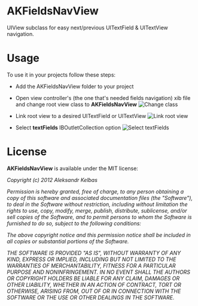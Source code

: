 # AKFieldsNavView

UIView subclass for easy next/previous UITextField & UITextView navigation.

# Usage

To use it in your projects follow these steps:
* Add the AKFieldsNavView folder to your project
* Open view controller's (the one that's needed fields navigation) xib file and change root view class to **AKFieldsNavView**
![Change class](https://raw.github.com/AlexKel/AKFieldsNavView/master/Screenshots/screenshot_class_change.png)

* Link root view to a desired UITextField or UITextView
![Link root view](https://raw.github.com/AlexKel/AKFieldsNavView/master/Screenshots/screenshot_link_root_to_field.png)

* Select **textFields** IBOutletCollection option
![Select textFields](https://raw.github.com/AlexKel/AKFieldsNavView/master/Screenshots/screenshot_choose_textFields.png)

# License

**AKFieldsNavView** is available under the MIT license:

*Copyright (c) 2012 Aleksandr Kelbas*

*Permission is hereby granted, free of charge, to any person obtaining a copy*
*of this software and associated documentation files (the "Software"), to deal*
*in the Software without restriction, including without limitation the rights*
*to use, copy, modify, merge, publish, distribute, sublicense, and/or sell*
*copies of the Software, and to permit persons to whom the Software is*
*furnished to do so, subject to the following conditions:*

*The above copyright notice and this permission notice shall be included in*
*all copies or substantial portions of the Software.*

*THE SOFTWARE IS PROVIDED "AS IS", WITHOUT WARRANTY OF ANY KIND, EXPRESS OR*
*IMPLIED, INCLUDING BUT NOT LIMITED TO THE WARRANTIES OF MERCHANTABILITY,*
*FITNESS FOR A PARTICULAR PURPOSE AND NONINFRINGEMENT. IN NO EVENT SHALL THE*
*AUTHORS OR COPYRIGHT HOLDERS BE LIABLE FOR ANY CLAIM, DAMAGES OR OTHER*
*LIABILITY, WHETHER IN AN ACTION OF CONTRACT, TORT OR OTHERWISE, ARISING FROM,*
*OUT OF OR IN CONNECTION WITH THE SOFTWARE OR THE USE OR OTHER DEALINGS IN*
*THE SOFTWARE.*